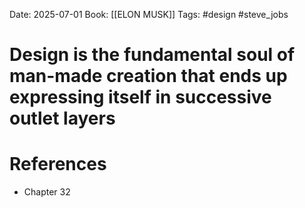 Date: 2025-07-01
Book: [[ELON MUSK]]
Tags: #design #steve_jobs 
# Design is the fundamental soul of man-made creation that ends up expressing itself in successive outlet layers



# References
- Chapter 32